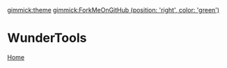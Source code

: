 [gimmick:theme](united)
[gimmick:ForkMeOnGitHub (position: 'right', color: 'green') ](https://github.com/wunderkraut/WunderTools)
# WunderTools
[Home](index.md)

